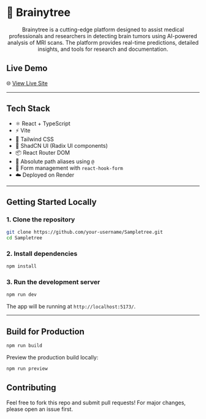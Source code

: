
# 🌳 Brainytree
<p align="center">
Brainytree is a cutting-edge platform designed to assist medical professionals and researchers in detecting brain tumors using AI-powered analysis of MRI scans. The platform provides real-time predictions,
detailed insights, and tools for research and documentation.
</p>  


## Live Demo

🌐 [View Live Site](https://your-render-url.onrender.com)

---

##  Tech Stack

- ⚛️ React + TypeScript
- ⚡ Vite
- 💨 Tailwind CSS
- 🎨 ShadCN UI (Radix UI components)
- 📦 React Router DOM
- 📁 Absolute path aliases using `@`
- 🧠 Form management with `react-hook-form`
- ☁️ Deployed on Render

---

##  Getting Started Locally

### 1. Clone the repository

```bash
git clone https://github.com/your-username/Sampletree.git
cd Sampletree
```

### 2. Install dependencies

```bash
npm install
```

### 3. Run the development server

```bash
npm run dev
```

The app will be running at `http://localhost:5173/`.

---

##  Build for Production

```bash
npm run build
```

Preview the production build locally:

```bash
npm run preview
```

##  Contributing

Feel free to fork this repo and submit pull requests! For major changes, please open an issue first.



